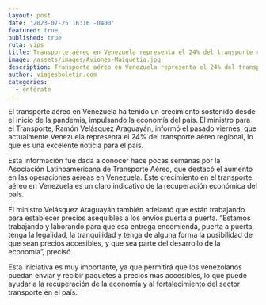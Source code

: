 ```yaml
---
layout: post
date: '2023-07-25 16:16 -0400'
featured: true
published: true
ruta: vips
title: Transporte aéreo en Venezuela representa el 24% del transporte regional
image: /assets/images/Aviones-Maiquetia.jpg
description: Transporte aéreo en Venezuela representa el 24% del transporte regional
author: viajesboletin.com
categories:
  - entérate
---
```

El transporte aéreo en Venezuela ha tenido un crecimiento sostenido desde el inicio de la pandemia, impulsando la economía del país. El ministro para el Transporte, Ramón Velásquez Araguayán, informó el pasado viernes, que actualmente Venezuela representa el 24% del transporte aéreo regional, lo que es una excelente noticia para el país.

Esta información fue dada a conocer hace pocas semanas por la Asociación Latinoamericana de Transporte Aéreo, que destacó el aumento en las operaciones aéreas en Venezuela. Este crecimiento en el transporte aéreo en Venezuela es un claro indicativo de la recuperación económica del país.

El ministro Velásquez Araguayán también adelantó que están trabajando para establecer precios asequibles a los envíos puerta a puerta. “Estamos trabajando y laborando para que esa entrega encomienda, puerta a puerta, tenga la legalidad, la tranquilidad y tenga de alguna forma la posibilidad de que sean precios accesibles, y que sea parte del desarrollo de la economía”, precisó.

Esta iniciativa es muy importante, ya que permitirá que los venezolanos puedan enviar y recibir paquetes a precios más accesibles, lo que puede ayudar a la recuperación de la economía y al fortalecimiento del sector transporte en el país.
